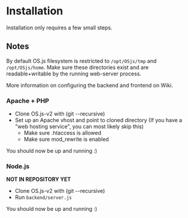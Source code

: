 # Installation
Installation only requires a few small steps.

## Notes

By default OS.js filesystem is restricted to `/opt/OSjs/tmp` and `/opt/OSjs/home`.
Make sure these directories exist and are readable+writable by the running web-server process.

More information on configuring the backend and frontend on Wiki.

### Apache + PHP
* Clone OS.js-v2 with (git --recursive)
* Set up an Apache vhost and point to cloned directory (If you have a "web hosting service", you can most likely skip this)
  * Make sure .htaccess is allowed
  * Make sure mod_rewrite is enabled

You should now be up and running :)

### Node.js
**NOT IN REPOSITORY YET**
* Clone OS.js-v2 with (git --recursive)
* Run `backend/server.js`

You should now be up and running :)
